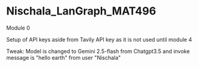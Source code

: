 # Nischala_LanGraph_MAT496

Module 0

Setup of API keys aside from Tavily API key as it is not used until module 4

Tweak: Model is changed to Gemini 2.5-flash from Chatgpt3.5 and invoke message is "hello earth" from user "Nischala"